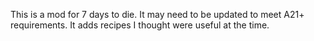 This is a mod for 7 days to die. It may need to be updated to meet A21+ requirements. It adds recipes I thought were useful at the time.
